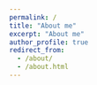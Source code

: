 ```yaml
---
permalink: /
title: "About me"
excerpt: "About me"
author_profile: true
redirect_from: 
  - /about/
  - /about.html
---
```



<head>
    <style>
        p { text-align:justify; }
		div { text-align:centre; }
		figure {
		  text-align: center;
		  font-style: italic;
		  font-size: smaller;
		  text-indent: 0;
		}
		
    </style>
</head>

<body>

 <figure>
	<img class="  wp-image-321 aligncenter" src="https://beyondthepointclouds.files.wordpress.com/2015/11/linlithgow_combination.png" alt="linlithgow_combination" width="397" height="255" /> 
	<figcaption>Some works on Linlithgow Palace - Scotland</figcaption>
</figure> 

<p>I'm a researcher learning about Scottish environment and history. Passionate about laser scanning and photogrammetry, I work on reality capture and data processing. Currently, applying IT to the built environment, especially Heritage buildings.</p>

<p>I do research at the <a href="http://www.ed.ac.uk">University of Edinburgh</a>. I received the MSc degree in Industrial Engineering, majoring in Mechanics, from the <a href="http://www.uclm.es">Universidad de Castilla-La Mancha</a>, Spain, in 2008 and a DEA (Master of Research) in Mechatronics in 2010. In 2013, I obtained a PhD in Engineering from the <a href="http://www.uned.es">UNED</a>, Spain, with a dissertation entitled "Automatic Generation of 3D models with laser scanners and smart technologies". After carrying out different research projects in <a href="http://www.cmu.edu/">Carnegie Mellon University</a> (USA) and <a href="http://www.kuleuven.be/english">Katholieke Universiteit Leuven</a> (Belgium), I joined the team <a href="http://web.sbe.hw.ac.uk/fbosche/">Cyberbuild </a>at the Energy, Geoscience, Infrastructure and Society School in <a href="https://hw.ac.uk/">Heriot Watt University</a>. In April 2019, our team moved to the <a href="http://www.eng.ed.ac.uk">School of Engineering</a> at the University of Edinburgh.</p>

<p>My research interests include: laser scanning, photogrammetry, 2D/3D data (signal, image and geospatial) processing and representation, Building Information Modelling and RFID technologies. For further information about my current work, publications and interests use the top menu. Also, you can find my CV <a href="https://cp.sync.com/dl/b4b1bfe90/fpmzzv3v-mmduxukr-rt9zr8di-nsv8v9fm">here</a>.</p>


</body>
